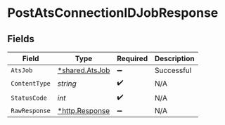 # PostAtsConnectionIDJobResponse


## Fields

| Field                                                  | Type                                                   | Required                                               | Description                                            |
| ------------------------------------------------------ | ------------------------------------------------------ | ------------------------------------------------------ | ------------------------------------------------------ |
| `AtsJob`                                               | [*shared.AtsJob](../../models/shared/atsjob.md)        | :heavy_minus_sign:                                     | Successful                                             |
| `ContentType`                                          | *string*                                               | :heavy_check_mark:                                     | N/A                                                    |
| `StatusCode`                                           | *int*                                                  | :heavy_check_mark:                                     | N/A                                                    |
| `RawResponse`                                          | [*http.Response](https://pkg.go.dev/net/http#Response) | :heavy_minus_sign:                                     | N/A                                                    |